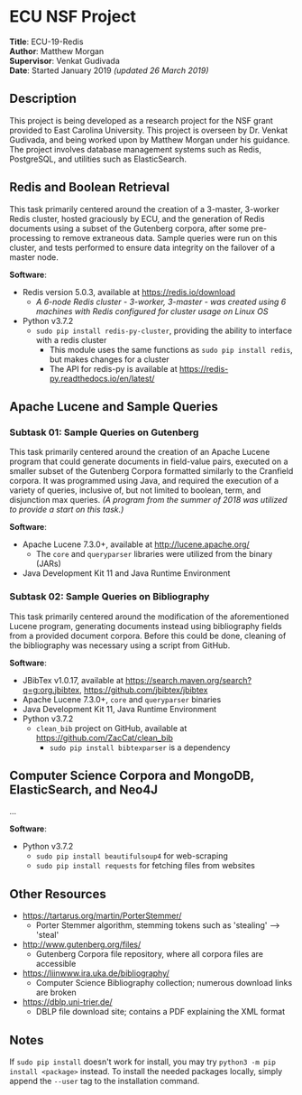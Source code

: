 # ECU NSF Project
**Title**: ECU-19-Redis
<br />
**Author**: Matthew Morgan
<br />
**Supervisor**: Venkat Gudivada
<br />
**Date**: Started January 2019 _(updated 26 March 2019)_

## **Description**
This project is being developed as a research project for the NSF grant provided to East Carolina University. This project is overseen by Dr. Venkat Gudivada, and being worked upon by Matthew Morgan under his guidance. The project involves database management systems such as Redis, PostgreSQL, and utilities such as ElasticSearch.

## **Redis** and Boolean Retrieval
This task primarily centered around the creation of a 3-master, 3-worker Redis cluster, hosted graciously by ECU, and the generation of Redis documents using a subset of the Gutenberg corpora, after some pre-processing to remove extraneous data. Sample queries were run on this cluster, and tests performed to ensure data integrity on the failover of a master node.

**Software**:
+ Redis version 5.0.3, available at https://redis.io/download
    + _A 6-node Redis cluster - 3-worker, 3-master - was created using 6 machines with Redis configured for cluster usage on Linux OS_
+ Python v3.7.2
  + `sudo pip install redis-py-cluster`, providing the ability to interface with a redis cluster
    + This module uses the same functions as `sudo pip install redis`, but makes changes for a cluster
    + The API for redis-py is available at https://redis-py.readthedocs.io/en/latest/

## **Apache Lucene** and Sample Queries
### Subtask 01: Sample Queries on Gutenberg
This task primarily centered around the creation of an Apache Lucene program that could generate documents in field-value pairs, executed on a smaller subset of the Gutenberg Corpora formatted similarly to the Cranfield corpora. It was programmed using Java, and required the execution of a variety of queries, inclusive of, but not limited to boolean, term, and disjunction max queries. _(A program from the summer of 2018 was utilized to provide a start on this task.)_

**Software**:
+ Apache Lucene 7.3.0+, available at http://lucene.apache.org/
  + The `core` and `queryparser` libraries were utilized from the binary (JARs)
+ Java Development Kit 11 and Java Runtime Environment

### Subtask 02: Sample Queries on Bibliography
This task primarily centered around the modification of the aforementioned Lucene program, generating documents instead using bibliography fields from a provided document corpora. Before this could be done, cleaning of the bibliography was necessary using a script from GitHub.

**Software**:
+ JBibTex v1.0.17, available at https://search.maven.org/search?q=g:org.jbibtex, https://github.com/jbibtex/jbibtex
+ Apache Lucene 7.3.0+, `core` and `queryparser` binaries
+ Java Development Kit 11, Java Runtime Environment
+ Python v3.7.2
  + `clean_bib` project on GitHub, available at https://github.com/ZacCat/clean_bib
    + `sudo pip install bibtexparser` is a dependency

## **Computer Science Corpora** and MongoDB, ElasticSearch, and Neo4J
...

**Software**:
+ Python v3.7.2
  + `sudo pip install beautifulsoup4` for web-scraping
  + `sudo pip install requests` for fetching files from websites

## **Other Resources**
+ https://tartarus.org/martin/PorterStemmer/
  + Porter Stemmer algorithm, stemming tokens such as 'stealing' --> 'steal'
+ http://www.gutenberg.org/files/
  + Gutenberg Corpora file repository, where all corpora files are accessible
+ https://liinwww.ira.uka.de/bibliography/
  + Computer Science Bibliography collection; numerous download links are broken
+ https://dblp.uni-trier.de/
  + DBLP file download site; contains a PDF explaining the XML format

## Notes
If `sudo pip install` doesn't work for install, you may try `python3 -m pip install <package>` instead. To install the needed packages locally, simply append the `--user` tag to the installation command.
